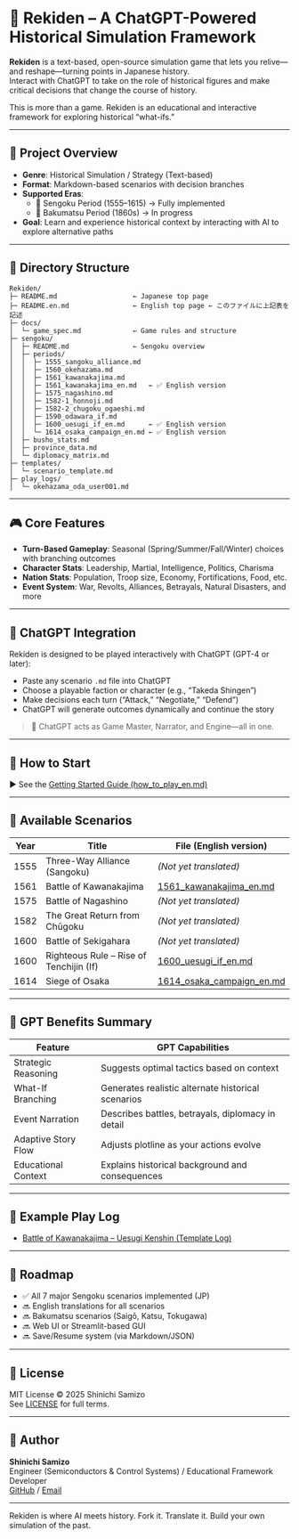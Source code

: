 # 🏯 Rekiden – A ChatGPT-Powered Historical Simulation Framework

**Rekiden** is a text-based, open-source simulation game that lets you relive—and reshape—turning points in Japanese history.  
Interact with ChatGPT to take on the role of historical figures and make critical decisions that change the course of history.

This is more than a game. Rekiden is an educational and interactive framework for exploring historical “what-ifs.”

---

## 🎯 Project Overview

- **Genre**: Historical Simulation / Strategy (Text-based)
- **Format**: Markdown-based scenarios with decision branches
- **Supported Eras**:
  - 🏯 Sengoku Period (1555–1615) → Fully implemented
  - 🎌 Bakumatsu Period (1860s) → In progress
- **Goal**: Learn and experience historical context by interacting with AI to explore alternative paths

---

## 📂 Directory Structure

```
Rekiden/
├─ README.md                   ← Japanese top page
├─ README.en.md                ← English top page ← このファイルに上記表を記述
├─ docs/
│  └─ game_spec.md             ← Game rules and structure
├─ sengoku/
│  ├─ README.md                ← Sengoku overview
│  ├─ periods/
│  │  ├─ 1555_sangoku_alliance.md
│  │  ├─ 1560_okehazama.md
│  │  ├─ 1561_kawanakajima.md
│  │  ├─ 1561_kawanakajima_en.md   ← ✅ English version
│  │  ├─ 1575_nagashino.md
│  │  ├─ 1582-1_honnoji.md
│  │  ├─ 1582-2_chugoku_ogaeshi.md
│  │  ├─ 1590_odawara_if.md
│  │  ├─ 1600_uesugi_if_en.md      ← ✅ English version
│  │  └─ 1614_osaka_campaign_en.md ← ✅ English version
│  ├─ busho_stats.md
│  ├─ province_data.md
│  └─ diplomacy_matrix.md
├─ templates/
│  └─ scenario_template.md
├─ play_logs/
│  └─ okehazama_oda_user001.md
```
---

## 🎮 Core Features

- **Turn-Based Gameplay**: Seasonal (Spring/Summer/Fall/Winter) choices with branching outcomes
- **Character Stats**: Leadership, Martial, Intelligence, Politics, Charisma
- **Nation Stats**: Population, Troop size, Economy, Fortifications, Food, etc.
- **Event System**: War, Revolts, Alliances, Betrayals, Natural Disasters, and more

---

## 🤖 ChatGPT Integration

Rekiden is designed to be played interactively with ChatGPT (GPT-4 or later):

- Paste any scenario `.md` file into ChatGPT
- Choose a playable faction or character (e.g., “Takeda Shingen”)
- Make decisions each turn (“Attack,” “Negotiate,” “Defend”)
- ChatGPT will generate outcomes dynamically and continue the story

> 🧠 ChatGPT acts as Game Master, Narrator, and Engine—all in one.

---

## 📘 How to Start

▶︎ See the [Getting Started Guide (how_to_play_en.md)](./docs/how_to_play_en.md)

---

## 📜 Available Scenarios

| Year   | Title                                  | File (English version)                                                  |
|--------|----------------------------------------|-------------------------------------------------------------------------|
| 1555   | Three-Way Alliance (Sangoku)           | *(Not yet translated)*                                                 |
| 1561   | Battle of Kawanakajima                 | [1561_kawanakajima_en.md](./sengoku/periods/1561_kawanakajima_en.md)   |
| 1575   | Battle of Nagashino                    | *(Not yet translated)*                                                 |
| 1582   | The Great Return from Chūgoku          | *(Not yet translated)*                                                 |
| 1600   | Battle of Sekigahara                   | *(Not yet translated)*                                                 |
| 1600   | Righteous Rule – Rise of Tenchijin (If)| [1600_uesugi_if_en.md](./sengoku/periods/1600_uesugi_if_en.md)         |
| 1614   | Siege of Osaka                         | [1614_osaka_campaign_en.md](./sengoku/periods/1614_osaka_campaign_en.md) 

---

## 🧠 GPT Benefits Summary

| Feature               | GPT Capabilities                                    |
|------------------------|----------------------------------------------------|
| Strategic Reasoning    | Suggests optimal tactics based on context          |
| What-If Branching      | Generates realistic alternate historical scenarios |
| Event Narration        | Describes battles, betrayals, diplomacy in detail  |
| Adaptive Story Flow    | Adjusts plotline as your actions evolve            |
| Educational Context    | Explains historical background and consequences    |

---
## 📘 Example Play Log

- [Battle of Kawanakajima – Uesugi Kenshin (Template Log)](templates/1561_kawanakajima_template_en.md)

---

## 🚀 Roadmap

- ✅ All 7 major Sengoku scenarios implemented (JP)
- 🔜 English translations for all scenarios
- 🔜 Bakumatsu scenarios (Saigō, Katsu, Tokugawa)
- 🔜 Web UI or Streamlit-based GUI
- 🔜 Save/Resume system (via Markdown/JSON)

---

## 📜 License

MIT License © 2025 Shinichi Samizo  
See [LICENSE](LICENSE) for full terms.

---

## 👤 Author

**Shinichi Samizo**  
Engineer (Semiconductors & Control Systems) / Educational Framework Developer  
[GitHub](https://github.com/Samizo-AITL) / [Email](mailto:shin3t72@gmail.com)

---

Rekiden is where AI meets history. Fork it. Translate it. Build your own simulation of the past.


